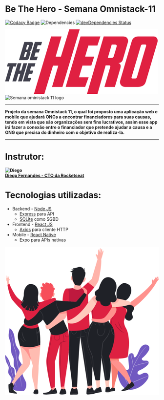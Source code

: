 # Be The Hero - Semana Omnistack-11

[![Codacy Badge](https://api.codacy.com/project/badge/Grade/0cc1aa3e8c1a46328ff0dc897b4c4897)](https://app.codacy.com/manual/alvarobasia/semana-omnistack-11?utm_source=github.com&utm_medium=referral&utm_content=alvarobasia/semana-omnistack-11&utm_campaign=Badge_Grade_Dashboard)
![Dependencies](https://david-dm.org/alvarobasia/semana-omnistack-11.svg)
[![devDependencies Status](https://david-dm.org/dwyl/hapi-auth-jwt2/dev-status.png)](https://david-dm.org/dwyl/hapi-auth-jwt2?type=dev)


![Be the Hero logo](https://raw.githubusercontent.com/alvarobasia/semana-omnistack-11/master/frontend/src/assets/logo.svg?token=AKIS25CSVRTCWGLJNDT4JWC6Q4Y4I&sanitize=true)
![Semana oministack 11 logo](https://rocketseat.com.br/static/images/week/logo.svg)
___

**Projeto da semana Omnistack 11, o qual foi proposto uma aplicação web e mobile que ajudará ONGs a encontrar financiadores para suas causas, tendo em vista que são organizações sem fins lucrativos, assim esse app irá fazer a conexão entre o financiador que pretende ajudar a causa e a ONG que precisa do dinheiro com o objetivo de realiza-la.**
___

# Instrutor:
**![Diego](https://avatars1.githubusercontent.com/u/2254731?s=100&u=dc1a4fd280cdc3c6977bacf57cbfeb8ba0917f27&v=4)\
[Diego Fernandes - CTO da Rocketseat](https://github.com/diego3g)**

# Tecnologias utilizadas:
* Backend - [Node JS](https://nodejs.org/en/)
  * [Express](https://expressjs.com/) para API
  * [SQLite](https://www.sqlite.org/index.html) como SGBD
* Frontend - [React JS](https://pt-br.reactjs.org/)
  * [Axios](https://github.com/axios/axios) para cliente HTTP
* Mobile - [React Native](https://reactnative.dev/)
  * [Expo](https://expo.io/) para APIs nativas

![Be the Hero](https://raw.githubusercontent.com/alvarobasia/semana-omnistack-11/master/frontend/src/assets/heroes.png?token=AKIS25COMLYCRBFMIIS7YNC6Q4YUU)
